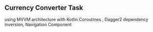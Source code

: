 ## Currency Converter Task
using MVVM architecture with Kotlin Coroutines , Dagger2 dependency inversion, Navigation Component
